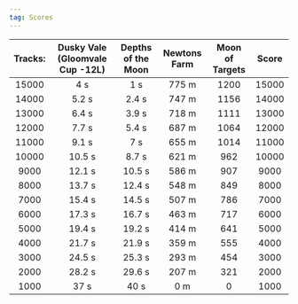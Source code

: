 ```yaml
---
tag: Scores
---
```

Tracks: | Dusky Vale (Gloomvale Cup -12L) | Depths of the Moon | Newtons Farm | Moon of Targets | Score  
:--: | :--: | :--: | :--: | :--:  | :--:   
15000 | 4 s | 1 s | 775 m | 1200 | 15000  
14000 | 5.2 s | 2.4 s | 747 m | 1156 | 14000  
13000 | 6.4 s | 3.9 s | 718 m | 1111 | 13000  
12000 | 7.7 s | 5.4 s | 687 m | 1064 | 12000  
11000 | 9.1 s | 7 s | 655 m | 1014 | 11000  
10000 | 10.5 s | 8.7 s | 621 m | 962 | 10000  
9000 | 12.1 s | 10.5 s | 586 m | 907 | 9000  
8000 | 13.7 s | 12.4 s | 548 m | 849 | 8000  
7000 | 15.4 s | 14.5 s | 507 m | 786 | 7000  
6000 | 17.3 s | 16.7 s | 463 m | 717 | 6000  
5000 | 19.4 s | 19.2 s | 414 m | 641 | 5000  
4000 | 21.7 s | 21.9 s | 359 m | 555 | 4000  
3000 | 24.5 s | 25.3 s | 293 m | 454 | 3000  
2000 | 28.2 s | 29.6 s | 207 m | 321 | 2000  
1000 | 37 s | 40 s | 0 m | 0 | 1000  
